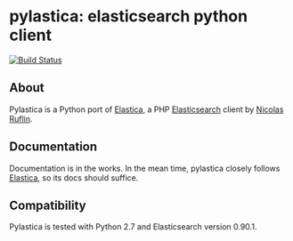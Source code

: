 pylastica: elasticsearch python client
======================================
[![Build Status](https://secure.travis-ci.org/jlinn/pylastica.png?branch=master)](http://travis-ci.org/jlinn/pylastica)

About
-----
Pylastica is a Python port of [Elastica](https://github.com/ruflin/Elastica), a PHP [Elasticsearch](http://www.elasticsearch.org/) client
by [Nicolas Ruflin](https://github.com/ruflin).

Documentation
-------------
Documentation is in the works. In the mean time, pylastica closely follows [Elastica](https://github.com/ruflin/Elastica), so its docs
  should suffice.

Compatibility
-------------
Pylastica is tested with Python 2.7 and Elasticsearch version 0.90.1.